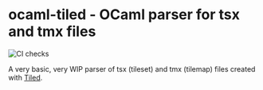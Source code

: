 # ocaml-tiled - OCaml parser for tsx and tmx files

![CI checks](https://github.com/hcarty/ocaml-tiled/workflows/CI%20checks/badge.svg)

A very basic, very WIP parser of tsx (tileset) and tmx (tilemap) files created
with [Tiled](https://www.mapeditor.org/).
